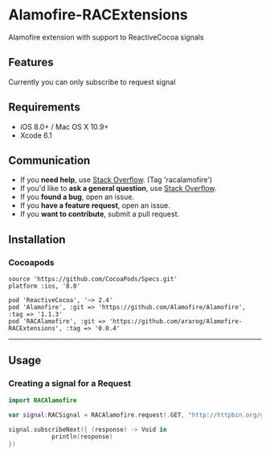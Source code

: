 # Alamofire-RACExtensions
Alamofire extension with support to ReactiveCocoa signals

## Features

Currently you can only subscribe to request signal

## Requirements

- iOS 8.0+ / Mac OS X 10.9+
- Xcode 6.1

## Communication

- If you **need help**, use [Stack Overflow](http://stackoverflow.com/questions/tagged/alamofire). (Tag 'racalamofire')
- If you'd like to **ask a general question**, use [Stack Overflow](http://stackoverflow.com/questions/tagged/racalamofire).
- If you **found a bug**, open an issue.
- If you **have a feature request**, open an issue.
- If you **want to contribute**, submit a pull request.

## Installation

### Cocoapods

``` 
source 'https://github.com/CocoaPods/Specs.git'
platform :ios, '8.0'

pod 'ReactiveCocoa', '~> 2.4'
pod 'Alamofire', :git => 'https://github.com/Alamofire/Alamofire', :tag => '1.1.3'
pod 'RACAlamofire', :git => 'https://github.com/ararog/Alamofire-RACExtensions', :tag => '0.0.4'
```

---

## Usage

### Creating a signal for a Request

```swift
import RACAlamofire

var signal:RACSignal = RACAlamofire.request(.GET, "http://httpbin.org/get")

signal.subscribeNext({ (response) -> Void in
            println(response)
})
```